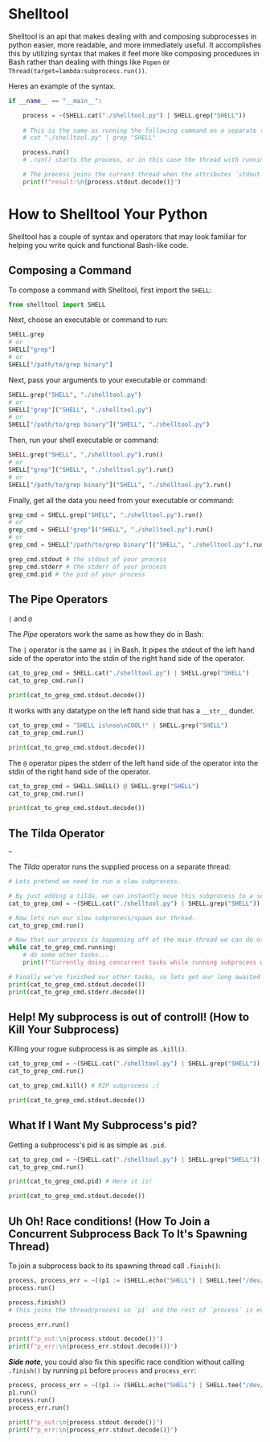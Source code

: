 # Shelltool

Shelltool is an api that makes dealing with and composing subprocesses in python easier, more readable, and more immediately useful.  It accomplishes this by utilizing syntax that makes it feel more like composing procedures in Bash rather than dealing with things like `Popen` or `Thread(target=lambda:subprocess.run())`.

Heres an example of the syntax.  
```py
if __name__ == "__main__":

    process = ~(SHELL.cat("./shelltool.py") | SHELL.grep("SHELL"))
    
    # This is the same as running the following command on a separate thread:
    # cat "./shelltool.py" | grep "SHELL"

    process.run()
    # .run() starts the process, or in this case the thread with running the process

    # The process joins the current thread when the attributes `stdout` or `stderr` are accessed
    print(f"result:\n{process.stdout.decode()}")
```

# How to Shelltool Your Python

Shelltool has a couple of syntax and operators that may look familiar for helping you write quick and functional Bash-like code.

## Composing a Command

To compose a command with Shelltool, first import the `SHELL`:

```py
from shelltool import SHELL
```

Next, choose an executable or command to run:

```py
SHELL.grep
# or
SHELL["grep"]
# or
SHELL["/path/to/grep binary"]
```

Next, pass your arguments to your executable or command:

```py
SHELL.grep("SHELL", "./shelltool.py")
# or
SHELL["grep"]("SHELL", "./shelltool.py")
# or
SHELL["/path/to/grep binary"]("SHELL", "./shelltool.py")
```

Then, run your shell executable or command:

```py
SHELL.grep("SHELL", "./shelltool.py").run()
# or
SHELL["grep"]("SHELL", "./shelltool.py").run()
# or
SHELL["/path/to/grep binary"]("SHELL", "./shelltool.py").run()
```

Finally, get all the data you need from your executable or command:

```py
grep_cmd = SHELL.grep("SHELL", "./shelltool.py").run()
# or
grep_cmd = SHELL["grep"]("SHELL", "./shelltool.py").run()
# or
grep_cmd = SHELL["/path/to/grep binary"]("SHELL", "./shelltool.py").run()

grep_cmd.stdout # the stdout of your process
grep_cmd.stderr # the stderr of your process
grep_cmd.pid # the pid of your process
```

## The Pipe Operators

`|` and `@`

The *Pipe* operators work the same as how they do in Bash:

The `|` operator is the same as `|` in Bash.  It pipes the stdout of the left hand side of the operator into the stdin of the right hand side of the operator.

```py
cat_to_grep_cmd = SHELL.cat("./shelltool.py") | SHELL.grep("SHELL")
cat_to_grep_cmd.run()

print(cat_to_grep_cmd.stdout.decode())
```

It works with any datatype on the left hand side that has a `__str__` dunder.

```py
cat_to_grep_cmd = "SHELL is\nso\nCOOL!" | SHELL.grep("SHELL")
cat_to_grep_cmd.run()

print(cat_to_grep_cmd.stdout.decode())
```

The `@` operator pipes the stderr of the left hand side of the operator into the stdin of the right hand side of the operator.

```py
cat_to_grep_cmd = SHELL.SHELL() @ SHELL.grep("SHELL")
cat_to_grep_cmd.run()

print(cat_to_grep_cmd.stdout.decode())
```

## The Tilda Operator

`~`

The *Tilda* operator runs the supplied process on a separate thread:

```py
# Lets pretend we need to run a slow subprocess.

# By just adding a tilda, we can instantly move this subprocess to a separate concurrent thread.
cat_to_grep_cmd = ~(SHELL.cat("./shelltool.py") | SHELL.grep("SHELL"))

# Now lets run our slow subprocess/spawn our thread.
cat_to_grep_cmd.run()

# Now that our process is happening off of the main thread we can do other computations while we wait for it to finish
while cat_to_grep_cmd.running:
    # do some other tasks...
    print(f"Currently doing concurrent tasks while running subprocess with pid: {cat_to_grep_cmd.pid}")

# Finally we've finished our other tasks, so lets get our long awaited stdout and stderr data from our subprocess.  Accessing either stdout or stderr on our process will join our thread back to its spawning thread, or in this case the main thread.
print(cat_to_grep_cmd.stdout.decode())
print(cat_to_grep_cmd.stderr.decode())
```

## Help! My subprocess is out of controll! (How to Kill Your Subprocess) 

Killing your rogue subprocess is as simple as `.kill()`.

```py
cat_to_grep_cmd = ~(SHELL.cat("./shelltool.py") | SHELL.grep("SHELL"))
cat_to_grep_cmd.run()

cat_to_grep_cmd.kill() # RIP subprocess ;(

print(cat_to_grep_cmd.stdout.decode())
```

## What If I Want My Subprocess's pid?

Getting a subprocess's pid is as simple as `.pid`.

```py
cat_to_grep_cmd = ~(SHELL.cat("./shelltool.py") | SHELL.grep("SHELL"))
cat_to_grep_cmd.run()

print(cat_to_grep_cmd.pid) # Here it is!

print(cat_to_grep_cmd.stdout.decode())
```

## Uh Oh! Race conditions! (How To Join a Concurrent Subprocess Back To It's Spawning Thread)

To join a subprocess back to its spawning thread call `.finish()`:
```py
process, process_err = ~((p1 := (SHELL.echo("SHELL") | SHELL.tee("/dev/stderr"))) | SHELL.grep("SHELL")), ~(p1 @ SHELL.grep("SHELL"))
process.run()

process.finish()
# this joins the thread/process so `p1` and the rest of `process` is evaluated before `p1` is used to evaluate `process_err`.

process_err.run()

print(f"p_out:\n{process.stdout.decode()}")
print(f"p_err:\n{process_err.stdout.decode()}")
```

***Side note***, you could also fix this specific race condition without calling `.finish()` by running `p1` before `process` and `process_err`:

```py
process, process_err = ~((p1 := (SHELL.echo("SHELL") | SHELL.tee("/dev/stderr"))) | SHELL.grep("SHELL")), ~(p1 @ SHELL.grep("SHELL"))
p1.run()
process.run()
process_err.run()

print(f"p_out:\n{process.stdout.decode()}")
print(f"p_err:\n{process_err.stdout.decode()}")
```